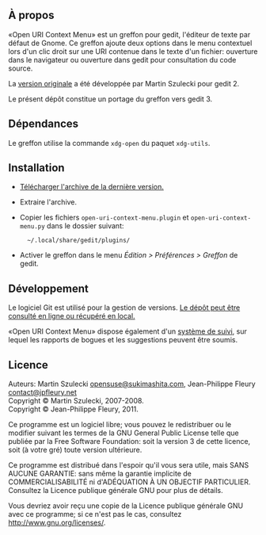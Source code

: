 ## À propos

«Open URI Context Menu» est un greffon pour gedit, l'éditeur de texte par défaut de Gnome. Ce greffon ajoute deux options dans le menu contextuel lors d'un clic droit sur une URI contenue dans le texte d'un fichier: ouverture dans le navigateur ou ouverture dans gedit pour consultation du code source.

La [version originale](http://wiki.sukimashita.com/GEdit_Plugins) a été développée par Martin Szulecki pour gedit 2.

Le présent dépôt constitue un portage du greffon vers gedit 3.

## Dépendances

Le greffon utilise la commande `xdg-open` du paquet `xdg-utils`.

## Installation

- [Télécharger l'archive de la dernière version.](http://jpfleury.indefero.net/p/open-uri-context-menu/source/download/master/)

- Extraire l'archive.

- Copier les fichiers `open-uri-context-menu.plugin` et `open-uri-context-menu.py` dans le dossier suivant:

		~/.local/share/gedit/plugins/

- Activer le greffon dans le menu *Édition > Préférences > Greffon* de gedit.

## Développement

Le logiciel Git est utilisé pour la gestion de versions. [Le dépôt peut être consulté en ligne ou récupéré en local.][git]

«Open URI Context Menu» dispose également d'un [système de suivi], sur lequel les rapports de bogues et les suggestions peuvent être soumis.

[git]: http://jpfleury.indefero.net/p/open-uri-context-menu/source/tree/master/
[système de suivi]: http://jpfleury.indefero.net/p/open-uri-context-menu/issues/

## Licence

Auteurs: Martin Szulecki <opensuse@sukimashita.com>, Jean-Philippe Fleury <contact@jpfleury.net>  
Copyright © Martin Szulecki, 2007-2008.  
Copyright © Jean-Philippe Fleury, 2011.

Ce programme est un logiciel libre; vous pouvez le redistribuer ou le
modifier suivant les termes de la GNU General Public License telle que
publiée par la Free Software Foundation: soit la version 3 de cette
licence, soit (à votre gré) toute version ultérieure.

Ce programme est distribué dans l'espoir qu'il vous sera utile, mais SANS
AUCUNE GARANTIE: sans même la garantie implicite de COMMERCIALISABILITÉ
ni d'ADÉQUATION À UN OBJECTIF PARTICULIER. Consultez la Licence publique
générale GNU pour plus de détails.

Vous devriez avoir reçu une copie de la Licence publique générale GNU avec
ce programme; si ce n'est pas le cas, consultez
<http://www.gnu.org/licenses/>.

